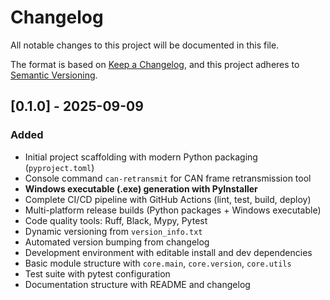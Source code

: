 # Changelog

All notable changes to this project will be documented in this file.

The format is based on [Keep a Changelog](https://keepachangelog.com/en/1.0.0/),
and this project adheres to [Semantic Versioning](https://semver.org/spec/v2.0.0.html).

## [0.1.0] - 2025-09-09

### Added

- Initial project scaffolding with modern Python packaging (`pyproject.toml`)
- Console command `can-retransmit` for CAN frame retransmission tool
- **Windows executable (.exe) generation with PyInstaller**
- Complete CI/CD pipeline with GitHub Actions (lint, test, build, deploy)
- Multi-platform release builds (Python packages + Windows executable)
- Code quality tools: Ruff, Black, Mypy, Pytest
- Dynamic versioning from `version_info.txt`
- Automated version bumping from changelog
- Development environment with editable install and dev dependencies
- Basic module structure with `core.main`, `core.version`, `core.utils`
- Test suite with pytest configuration
- Documentation structure with README and changelog
